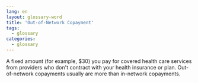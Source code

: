 ```yaml
---
lang: en
layout: glossary-word
title: 'Out-of-Network Copayment'
tags:
  - glossary
categories:
  - glossary
---
```

A fixed amount (for example, $30) you pay for covered health care services from providers who don't contract with your health insurance or plan. Out-of-network copayments usually are more than in-network copayments.

